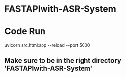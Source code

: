 # FASTAPIwith-ASR-System
# Code Run
uvicorn src.html:app --reload --port 5000  
## Make sure to be in the right directory 'FASTAPIwith-ASR-System'
